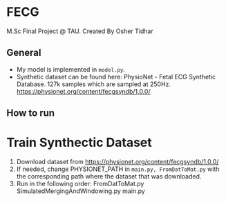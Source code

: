 # FECG
M.Sc Final Project @ TAU. Created By Osher Tidhar

## General
- My model is implemented in `model.py`.
- Synthetic dataset can be found here: PhysioNet - Fetal ECG Synthetic Database. 127k samples which are sampled at 250Hz.
https://physionet.org/content/fecgsyndb/1.0.0/

## How to run
# Train Synthectic Dataset
1. Download dataset from https://physionet.org/content/fecgsyndb/1.0.0/
2. If needed, change PHYSIONET_PATH in `main.py, FromDatToMat.py` with the corresponding path where the dataset that was downloaded.
3. Run in the following order:
  FromDatToMat.py
  SimulatedMergingAndWindowing.py
  main.py
